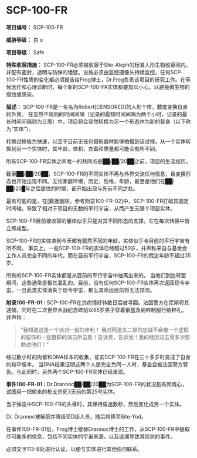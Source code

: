 # SCP-100-FR
**项目编号：**  SCP-100-FR

**威胁等级：**  白 o

**项目等级：**  Safe

**特殊收容措施：**  SCP-100-FR必须被收容于Site-Aleph的标准人形生物收容间内，并配有密封，透明与防弹的墙壁。设施必须由监控摄像头持续监控。任何SCP-100-FR性质的变化都必须报告给Frog博士，Dr.Frog负责该项目的研究工作。在等候医疗和心理诊断时，每个新的SCP-100-FR实体都要加以小心，以避免微生物的侵蚀或感染。

**描述：**  SCP-100-FR是一名名为Robert[CENSORED]的人形个体，数度变换自身的外贸。 在显然不规则的时间间隔（记录的最短时间间隔为两个小时，记录的最长时间间隔则为三周）中，项目将会突然转换为另一个形态作为新的替身（以下称为“实体”）。

转换过程极为快速，以至于目前无任何摄影器材能够拍摄到该过程。从一个实体转换到另一个实体时，其年龄，体积，衣着和质量都可能会有所不同。

所有SCP-100-FR实体之间唯一的共同点是██/██/20██之前，项目的生活经历。

截至██/██/20██，SCP-100-FR的不同实体不再与外界交流任何信息，且变换形态也开始出现不同。无论家庭环境，历史，性格，年龄，甚至是他们在██/██/20█年之后居住的时期，都开始出现与先前不同之处。

最有可能的是，在[数据删除，参考附录100-FR-02]中，SCP-100-FR打破其固定时间轴，导致了相对于项目的无数的平行宇宙，从而产生无限个项目实体。

SCP-100-FR目前被收容的躯体似乎只是对其不同形态的支撑。它在每次转换中皆立即成型。

SCP-100-FR的实体直到今天都有截然不同的年龄，实体似乎与目前的平行宇宙有所不同。 事实上，一些SCP-100-FR的实体已经超过50岁，并声称来自与基金会工作人员完全不同的年代，而在目前平行宇宙，SCP-100-FR的假定年龄不超过35岁。

所有的SCP-100-FR实体都是从目前的平行宇宙中抽离出来的。 当他们到达转型期间，这些通常是极其混乱的。目前，没有任何SCP-100-FR实体再次返回现今宇宙。一旦此类实体消失于现今宇宙，那么其命运目前将无法预测。

**附录100-FR-01 :**  SCP-100-FR在其病情好转数日后被寻回。法国警方在尼斯将其逮捕，同时在二次世界大战纪念碑前以65岁男子穿着钢盔及纳粹制服行纳粹礼。并声称：


> "我知道这是一个派对一般的审判！ 我对阿道夫二世的忠诚不会被一个虚假的装饰和一些蹩脚的演员所击败！告诉党，告诉党！我的经历过去曾多次帮助过他们！"
> 

经过数小时的拘留和DNA样本的收集，证实SCP-100-FR在三十多岁时变成了自身的和平版本。 当DNA结果证明这两个人是完全为同一人时，基金会被法国警方警告。与此同时，另外两个SCP-100-FR实体已经发现。

**事件100-FR-01 :**  Dr.Drannoc██/██/20██为SCP-100-FR的状况抱有同情心，试图用一把偷来的枪支杀死3天前的第25号实体。

当子弹击中SCP-100-FR的头骨时，其保持昏迷数秒，然后变化成另一个实体。

Dr. Drannoc被解职并降级至D级人员，随后转移至Site-Yod。

在事件100-FR-01后，Frog博士接替Drannoc博士的工作，从SCP-100-FR中提取尽可能多的信息，包括不同实体的宇宙来源，以及追溯导致其现状的事件。

必须交予113-B处进行认证，以便与实体进行其他任何联系。



